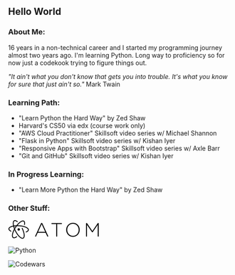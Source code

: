 <h2>Hello World</h2>

<h3>About Me:</h3>  
<p>16 years in a non-technical career and I started my programming journey almost two years ago.  I'm learning Python.  Long way to proficiency so for now just a codekook trying to figure things out.</p>

<em>"It ain't what you don't know that gets you into trouble.  It's what you know for sure that just ain't so."</em> Mark Twain

<h3>Learning Path:</h3>
<ul>
  <li>"Learn Python the Hard Way" by Zed Shaw</li>
  <li>Harvard's CS50 via edx (course work only)</li>
  <li>"AWS Cloud Practitioner" Skillsoft video series w/ Michael Shannon</li>
  <li>"Flask in Python" Skillsoft video series w/ Kishan Iyer</li>
  <li>"Responsive Apps with Bootstrap" Skillsoft video series w/ Axle Barr</li>
  <li>"Git and GitHub" Skillsoft video series w/ Kishan Iyer</li>
</ul>

<h3>In Progress Learning:</h3>
<ul>
  <li>"Learn More Python the Hard Way" by Zed Shaw</li>
</ul>

<h3>Other Stuff:</h3>

![Atom](https://raw.githubusercontent.com/codekook/ReadMe-main/master/atom.svg)

![Python](https://staging.python.org/static/community_logos/python-powered-w-70x28.png)

![Codewars](https://www.codewars.com/users/codekook/badges/small)

